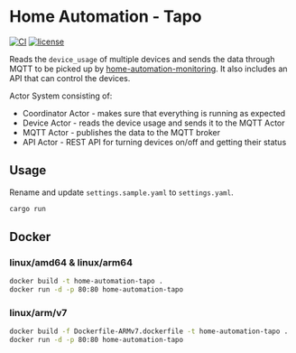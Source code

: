 # Home Automation - Tapo

[![CI][ci_badge]][ci]
[![license][license_badge]][license]

Reads the `device_usage` of multiple devices and sends the data through MQTT to be picked up by [home-automation-monitoring](https://github.com/mihai-dinculescu/home-automation-monitoring).
It also includes an API that can control the devices.

Actor System consisting of:

- Coordinator Actor - makes sure that everything is running as expected
- Device Actor - reads the device usage and sends it to the MQTT Actor
- MQTT Actor - publishes the data to the MQTT broker
- API Actor - REST API for turning devices on/off and getting their status

## Usage

Rename and update `settings.sample.yaml` to `settings.yaml`.

```bash
cargo run
```

## Docker

### linux/amd64 & linux/arm64

```bash
docker build -t home-automation-tapo .
docker run -d -p 80:80 home-automation-tapo
```

### linux/arm/v7

```bash
docker build -f Dockerfile-ARMv7.dockerfile -t home-automation-tapo .
docker run -d -p 80:80 home-automation-tapo
```

[ci_badge]: https://github.com/mihai-dinculescu/home-automation-tapo/workflows/CI/badge.svg?branch=main
[ci]: https://github.com/mihai-dinculescu/home-automation-tapo/actions
[license_badge]: https://img.shields.io/github/license/mihai-dinculescu/home-automation-tapo
[license]: https://github.com/mihai-dinculescu/home-automation-tapo/blob/main/LICENSE
